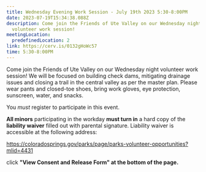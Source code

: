 ```yaml
---
title: Wednesday Evening Work Session - July 19th 2023 5:30-8:00PM
date: 2023-07-19T15:34:38.088Z
description: Come join the Friends of Ute Valley on our Wednesday night
  volunteer work session!
meetingLocation:
  predefinedLocation: 2
link: https://cerv.is/0132gHoWc57
time: 5:30-8:00PM
---
```


Come join the Friends of Ute Valley on our Wednesday night volunteer work session! We will be focused on building check dams, mitigating drainage issues and closing a trail in the central valley as per the master plan. Please wear pants and closed-toe shoes, bring work gloves, eye protection, sunscreen, water, and snacks.

You *must* register to participate in this event.

**All minors** participating in the workday **must turn in** a hard copy of the **liability waiver** filled out with parental signature. Liability waiver is accessible at the following address:

<https://coloradosprings.gov/parks/page/parks-volunteer-opportunities?mlid=4431>

click **"View Consent and Release Form" at the bottom of the page.**

